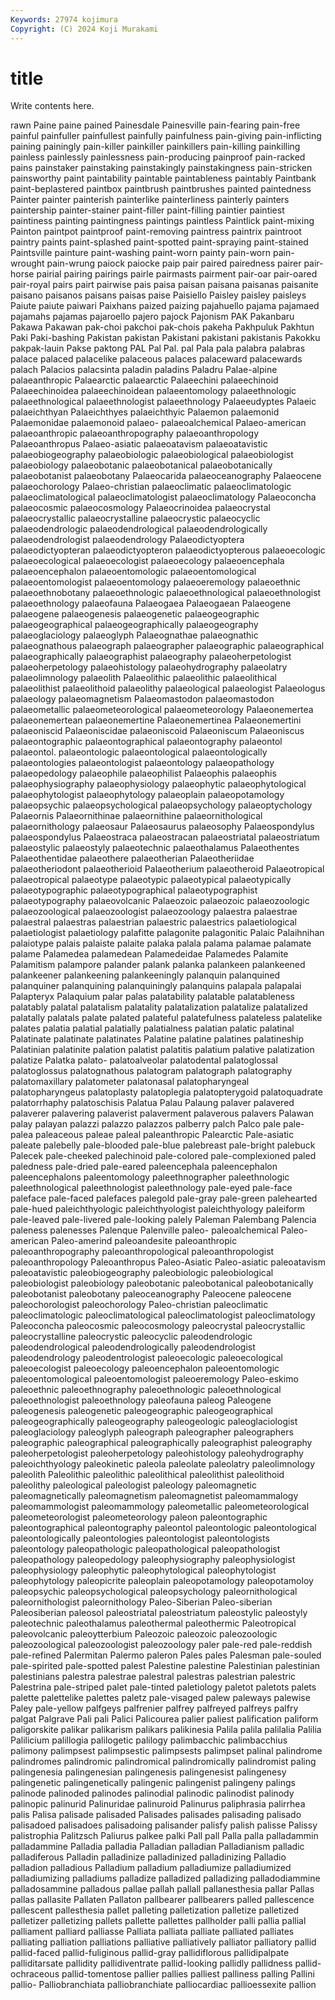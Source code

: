 ```yaml
---
Keywords: 27974 kojimura
Copyright: (C) 2024 Koji Murakami
---
```


# title

Write contents here.



rawn Paine paine pained Painesdale Painesville pain-fearing pain-free painful
painfuller painfullest painfully painfulness pain-giving pain-inflicting paining painingly pain-killer painkiller
painkillers pain-killing painkilling painless painlessly painlessness pain-producing painproof pain-racked pains
painstaker painstaking painstakingly painstakingness pain-stricken painsworthy paint paintability paintable paintableness
paintably Paintbank paint-beplastered paintbox paintbrush paintbrushes painted paintedness Painter painter
painterish painterlike painterliness painterly painters paintership painter-stainer paint-filler paint-filling paintier
paintiest paintiness painting paintingness paintings paintless Paintlick paint-mixing Painton paintpot
paintproof paint-removing paintress paintrix paintroot paintry paints paint-splashed paint-spotted paint-spraying
paint-stained Paintsville painture paint-washing paint-worn painty pain-worn pain-wrought pain-wrung paiock
paiocke paip pair paired pairedness pairer pair-horse pairial pairing pairings
pairle pairmasts pairment pair-oar pair-oared pair-royal pairs pairt pairwise pais
paisa paisan paisana paisanas paisanite paisano paisanos paisans paisas paise
Paisiello Paisley paisley paisleys Paiute paiute paiwari Paixhans paized paizing
pajahuello pajama pajamaed pajamahs pajamas pajaroello pajero pajock Pajonism PAK
Pakanbaru Pakawa Pakawan pak-choi pakchoi pak-chois pakeha Pakhpuluk Pakhtun Paki
Paki-bashing Pakistan pakistan Pakistani pakistani pakistanis Pakokku pakpak-lauin Pakse paktong
PAL Pal Pal. pal Pala pala palabra palabras palace palaced
palacelike palaceous palaces palaceward palacewards palach Palacios palacsinta paladin paladins
Paladru Palae-alpine palaeanthropic Palaearctic palaearctic Palaeechini palaeechinoid Palaeechinoidea palaeechinoidean palaeentomology
palaeethnologic palaeethnological palaeethnologist palaeethnology Palaeeudyptes Palaeic palaeichthyan Palaeichthyes palaeichthyic Palaemon
palaemonid Palaemonidae palaemonoid palaeo- palaeoalchemical Palaeo-american palaeoanthropic palaeoanthropography palaeoanthropology Palaeoanthropus
Palaeo-asiatic palaeoatavism palaeoatavistic palaeobiogeography palaeobiologic palaeobiological palaeobiologist palaeobiology palaeobotanic palaeobotanical
palaeobotanically palaeobotanist palaeobotany Palaeocarida palaeoceanography Palaeocene palaeochorology Palaeo-christian palaeoclimatic palaeoclimatologic
palaeoclimatological palaeoclimatologist palaeoclimatology Palaeoconcha palaeocosmic palaeocosmology Palaeocrinoidea palaeocrystal palaeocrystallic palaeocrystalline
palaeocrystic palaeocyclic palaeodendrologic palaeodendrological palaeodendrologically palaeodendrologist palaeodendrology Palaeodictyoptera palaeodictyopteran palaeodictyopteron
palaeodictyopterous palaeoecologic palaeoecological palaeoecologist palaeoecology palaeoencephala palaeoencephalon palaeoentomologic palaeoentomological palaeoentomologist
palaeoentomology palaeoeremology palaeoethnic palaeoethnobotany palaeoethnologic palaeoethnological palaeoethnologist palaeoethnology palaeofauna Palaeogaea
Palaeogaean Palaeogene palaeogene palaeogenesis palaeogenetic palaeogeographic palaeogeographical palaeogeographically palaeogeography palaeoglaciology
palaeoglyph Palaeognathae palaeognathic palaeognathous palaeograph palaeographer palaeographic palaeographical palaeographically palaeographist
palaeography palaeoherpetologist palaeoherpetology palaeohistology palaeohydrography palaeolatry palaeolimnology palaeolith Palaeolithic palaeolithic
palaeolithical palaeolithist palaeolithoid palaeolithy palaeological palaeologist Palaeologus palaeology palaeomagnetism Palaeomastodon
palaeomastodon palaeometallic palaeometeorological palaeometeorology Palaeonemertea palaeonemertean palaeonemertine Palaeonemertinea Palaeonemertini palaeoniscid
Palaeoniscidae palaeoniscoid Palaeoniscum Palaeoniscus palaeontographic palaeontographical palaeontography palaeontol palaeontol. palaeontologic
palaeontological palaeontologically palaeontologies palaeontologist palaeontology palaeopathology palaeopedology palaeophile palaeophilist Palaeophis
palaeophis palaeophysiography palaeophysiology palaeophytic palaeophytological palaeophytologist palaeophytology palaeoplain palaeopotamology palaeopsychic
palaeopsychological palaeopsychology palaeoptychology Palaeornis Palaeornithinae palaeornithine palaeornithological palaeornithology palaeosaur Palaeosaurus
palaeosophy Palaeospondylus palaeospondylus Palaeostraca palaeostracan palaeostriatal palaeostriatum palaeostylic palaeostyly palaeotechnic
palaeothalamus Palaeothentes Palaeothentidae palaeothere palaeotherian Palaeotheriidae palaeotheriodont palaeotherioid Palaeotherium palaeotheroid
Palaeotropical palaeotropical palaeotype palaeotypic palaeotypical palaeotypically palaeotypographic palaeotypographical palaeotypographist palaeotypography
palaeovolcanic Palaeozoic palaeozoic palaeozoologic palaeozoological palaeozoologist palaeozoology palaestra palaestrae palaestral
palaestras palaestrian palaestric palaestrics palaetiological palaetiologist palaetiology palafitte palagonite palagonitic
Palaic Palaihnihan palaiotype palais palaiste palaite palaka palala palama palamae
palamate palame Palamedea palamedean Palamedeidae Palamedes Palamite Palamitism palampore palander
palank palanka palankeen palankeened palankeener palankeening palankeeningly palanquin palanquined palanquiner
palanquining palanquiningly palanquins palapala palapalai Palapteryx Palaquium palar palas palatability
palatable palatableness palatably palatal palatalism palatality palatalization palatalize palatalized palatally
palatals palate palated palateful palatefulness palateless palatelike palates palatia palatial
palatially palatialness palatian palatic palatinal Palatinate palatinate palatinates Palatine palatine
palatines palatineship Palatinian palatinite palation palatist palatitis palatium palative palatization
palatize Palatka palato- palatoalveolar palatodental palatoglossal palatoglossus palatognathous palatogram palatograph
palatography palatomaxillary palatometer palatonasal palatopharyngeal palatopharyngeus palatoplasty palatoplegia palatopterygoid palatoquadrate
palatorrhaphy palatoschisis Palatua Palau Palaung palaver palavered palaverer palavering palaverist
palaverment palaverous palavers Palawan palay palayan palazzi palazzo palazzos palberry
palch Palco pale pale- palea paleaceous paleae paleal paleanthropic Palearctic
Pale-asiatic paleate palebelly pale-blooded pale-blue palebreast pale-bright palebuck Palecek pale-cheeked
palechinoid pale-colored pale-complexioned paled paledness pale-dried pale-eared paleencephala paleencephalon paleencephalons
paleentomology paleethnographer paleethnologic paleethnological paleethnologist paleethnology pale-eyed pale-face paleface pale-faced
palefaces palegold pale-gray pale-green palehearted pale-hued paleichthyologic paleichthyologist paleichthyology paleiform
pale-leaved pale-livered pale-looking palely Paleman Palembang Palencia paleness palenesses Palenque
Palenville paleo- paleoalchemical Paleo-american Paleo-amerind paleoandesite paleoanthropic paleoanthropography paleoanthropological paleoanthropologist
paleoanthropology Paleoanthropus Paleo-Asiatic Paleo-asiatic paleoatavism paleoatavistic paleobiogeography paleobiologic paleobiological paleobiologist
paleobiology paleobotanic paleobotanical paleobotanically paleobotanist paleobotany paleoceanography Paleocene paleocene paleochorologist
paleochorology Paleo-christian paleoclimatic paleoclimatologic paleoclimatological paleoclimatologist paleoclimatology Paleoconcha paleocosmic paleocosmology
paleocrystal paleocrystallic paleocrystalline paleocrystic paleocyclic paleodendrologic paleodendrological paleodendrologically paleodendrologist paleodendrology
paleodentrologist paleoecologic paleoecological paleoecologist paleoecology paleoencephalon paleoentomologic paleoentomological paleoentomologist paleoeremology
Paleo-eskimo paleoethnic paleoethnography paleoethnologic paleoethnological paleoethnologist paleoethnology paleofauna paleog Paleogene
paleogenesis paleogenetic paleogeographic paleogeographical paleogeographically paleogeography paleogeologic paleoglaciologist paleoglaciology paleoglyph
paleograph paleographer paleographers paleographic paleographical paleographically paleographist paleography paleoherpetologist paleoherpetology
paleohistology paleohydrography paleoichthyology paleokinetic paleola paleolate paleolatry paleolimnology paleolith Paleolithic
paleolithic paleolithical paleolithist paleolithoid paleolithy paleological paleologist paleology paleomagnetic paleomagnetically
paleomagnetism paleomagnetist paleomammalogy paleomammologist paleomammology paleometallic paleometeorological paleometeorologist paleometeorology paleon
paleontographic paleontographical paleontography paleontol paleontologic paleontological paleontologically paleontologies paleontologist paleontologists
paleontology paleopathologic paleopathological paleopathologist paleopathology paleopedology paleophysiography paleophysiologist paleophysiology paleophytic
paleophytological paleophytologist paleophytology paleopicrite paleoplain paleopotamology paleopotamoloy paleopsychic paleopsychological paleopsychology
paleornithological paleornithologist paleornithology Paleo-Siberian Paleo-siberian Paleosiberian paleosol paleostriatal paleostriatum paleostylic
paleostyly paleotechnic paleothalamus paleothermal paleothermic Paleotropical paleovolcanic paleoytterbium Paleozoic paleozoic
paleozoologic paleozoological paleozoologist paleozoology paler pale-red pale-reddish pale-refined Palermitan Palermo
paleron Pales pales Palesman pale-souled pale-spirited pale-spotted palest Palestine palestine
Palestinian palestinian palestinians palestra palestrae palestral palestras palestrian palestric Palestrina
pale-striped palet pale-tinted paletiology paletot paletots palets palette palettelike palettes
paletz pale-visaged palew paleways palewise Paley pale-yellow palfgeys palfrenier palfrey
palfreyed palfreys palfry palgat Palgrave Pali pali Palici Palicourea palier
paliest palification paliform paligorskite palikar palikarism palikars palikinesia Palila palila
palilalia Palilia Palilicium palillogia palilogetic palilogy palimbacchic palimbacchius palimony palimpsest
palimpsestic palimpsests palimpset palinal palindrome palindromes palindromic palindromical palindromically palindromist
paling palingenesia palingenesian palingenesis palingenesist palingenesy palingenetic palingenetically palingenic palingenist
palingeny palings palinode palinoded palinodes palinodial palinodic palinodist palinody palinopic
palinurid Palinuridae palinuroid Palinurus paliphrasia palirrhea palis Palisa palisade palisaded
Palisades palisades palisading palisado palisadoed palisadoes palisadoing palisander palisfy palish
palisse Palissy palistrophia Palitzsch Paliurus palkee palki Pall pall Palla
palla palladammin palladammine Palladia palladia Palladian palladian Palladianism palladic palladiferous
Palladin palladinize palladinized palladinizing Palladio palladion palladious Palladium palladium palladiumize
palladiumized palladiumizing palladiums palladize palladized palladizing palladodiammine palladosammine palladous pallae
pallah pallall pallanesthesia pallar Pallas pallas pallasite Pallaten Pallaton pallbearer
pallbearers palled pallescence pallescent pallesthesia pallet palleting palletization palletize palletized
palletizer palletizing pallets pallette pallettes pallholder palli pallia pallial palliament
palliard palliasse Palliata palliata palliate palliated palliates palliating palliation palliations
palliative palliatively palliator palliatory pallid pallid-faced pallid-fuliginous pallid-gray pallidiflorous pallidipalpate
palliditarsate pallidity pallidiventrate pallid-looking pallidly pallidness pallid-ochraceous pallid-tomentose pallier pallies
palliest palliness palling Pallini pallio- Palliobranchiata palliobranchiate palliocardiac pallioessexite pallion
